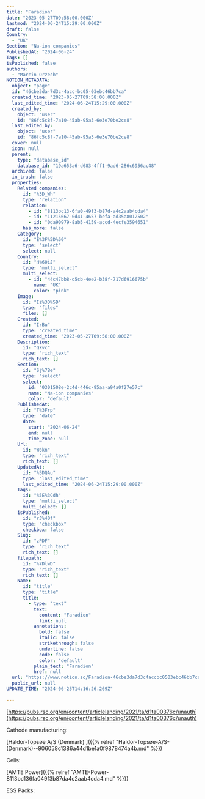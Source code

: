 ```yaml
---
title: "Faradion"
date: "2023-05-27T09:58:00.000Z"
lastmod: "2024-06-24T15:29:00.000Z"
draft: false
Country:
  - "UK"
Section: "Na-ion companies"
PublishedAt: "2024-06-24"
Tags: []
isPublished: false
authors:
  - "Marcin Orzech"
NOTION_METADATA:
  object: "page"
  id: "46cbe3da-7d3c-4acc-bc05-03ebc46bb7ca"
  created_time: "2023-05-27T09:58:00.000Z"
  last_edited_time: "2024-06-24T15:29:00.000Z"
  created_by:
    object: "user"
    id: "86fc5c8f-7a10-45ab-95a3-6e3e70be2ce8"
  last_edited_by:
    object: "user"
    id: "86fc5c8f-7a10-45ab-95a3-6e3e70be2ce8"
  cover: null
  icon: null
  parent:
    type: "database_id"
    database_id: "19a653a6-d683-4ff1-9ad6-286c6956ac48"
  archived: false
  in_trash: false
  properties:
    Related companies:
      id: "%3D_Wh"
      type: "relation"
      relation:
        - id: "8113bc13-6fa0-49f3-b87d-a4c2aab4cda4"
        - id: "11215667-0d41-4657-befa-ad35a8012502"
        - id: "0da90979-8ab5-4159-accd-4ecfe3594651"
      has_more: false
    Category:
      id: "E%3F%5D%60"
      type: "select"
      select: null
    Country:
      id: "H%60iJ"
      type: "multi_select"
      multi_select:
        - id: "44c47bb8-d5cb-4ee2-b38f-717d6916675b"
          name: "UK"
          color: "pink"
    Image:
      id: "Ii%3D%5D"
      type: "files"
      files: []
    Created:
      id: "IrBu"
      type: "created_time"
      created_time: "2023-05-27T09:58:00.000Z"
    Description:
      id: "QXvc"
      type: "rich_text"
      rich_text: []
    Section:
      id: "Sj%7Be"
      type: "select"
      select:
        id: "0301508e-2c4d-446c-95aa-a94a0f27e57c"
        name: "Na-ion companies"
        color: "default"
    PublishedAt:
      id: "T%3Frp"
      type: "date"
      date:
        start: "2024-06-24"
        end: null
        time_zone: null
    Url:
      id: "Wokn"
      type: "rich_text"
      rich_text: []
    UpdatedAt:
      id: "%5DQAu"
      type: "last_edited_time"
      last_edited_time: "2024-06-24T15:29:00.000Z"
    Tags:
      id: "%5E%3Cdh"
      type: "multi_select"
      multi_select: []
    isPublished:
      id: "rJ%40f"
      type: "checkbox"
      checkbox: false
    Slug:
      id: "zPDF"
      type: "rich_text"
      rich_text: []
    filepath:
      id: "%7DlwD"
      type: "rich_text"
      rich_text: []
    Name:
      id: "title"
      type: "title"
      title:
        - type: "text"
          text:
            content: "Faradion"
            link: null
          annotations:
            bold: false
            italic: false
            strikethrough: false
            underline: false
            code: false
            color: "default"
          plain_text: "Faradion"
          href: null
  url: "https://www.notion.so/Faradion-46cbe3da7d3c4accbc0503ebc46bb7ca"
  public_url: null
UPDATE_TIME: "2024-06-25T14:16:26.269Z"

---
```



[https://pubs.rsc.org/en/content/articlelanding/2021/ta/d1ta00376c/unauth](https://pubs.rsc.org/en/content/articlelanding/2021/ta/d1ta00376c/unauth)


Cathode manufacturing:


[Haldor-Topsøe A/S  (Denmark) ]({{% relref "Haldor-Topsøe-A/S-(Denmark)--906058c1386a44d1be1a0f9878474a4b.md" %}}) 


Cells:


[AMTE Power]({{% relref "AMTE-Power-8113bc136fa049f3b87da4c2aab4cda4.md" %}}) 


ESS Packs:

